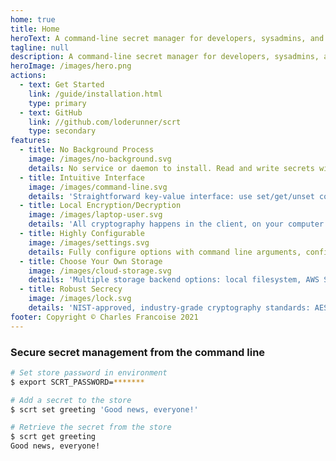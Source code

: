 ```yaml
---
home: true
title: Home
heroText: A command-line secret manager for developers, sysadmins, and devops
tagline: null
description: A command-line secret manager for developers, sysadmins, and devops
heroImage: /images/hero.png
actions:
  - text: Get Started
    link: /guide/installation.html
    type: primary
  - text: GitHub
    link: //github.com/loderunner/scrt
    type: secondary
features:
  - title: No Background Process
    image: /images/no-background.svg
    details: No service or daemon to install. Read and write secrets with a single command, on Linux/Windows/macOS.
  - title: Intuitive Interface
    image: /images/command-line.svg
    details: 'Straightforward key-value interface: use set/get/unset commands to manipulate secrets'
  - title: Local Encryption/Decryption
    image: /images/laptop-user.svg
    details: 'All cryptography happens in the client, on your computer: no passwords, keys or plaintext data over the Internet.'
  - title: Highly Configurable
    image: /images/settings.svg
    details: Fully configure options with command line arguments, configuration files or environment variables (no unexpected defaults!)
  - title: Choose Your Own Storage
    image: /images/cloud-storage.svg
    details: 'Multiple storage backend options: local filesystem, AWS S3 or S3-compatible object storage, git repository...'
  - title: Robust Secrecy
    image: /images/lock.svg
    details: 'NIST-approved, industry-grade cryptography standards: AES-256 encryption and Argon2id key derivation'
footer: Copyright © Charles Francoise 2021
---
```


### Secure secret management from the command line

```sh
# Set store password in environment
$ export SCRT_PASSWORD=*******

# Add a secret to the store
$ scrt set greeting 'Good news, everyone!'

# Retrieve the secret from the store
$ scrt get greeting
Good news, everyone!
```
